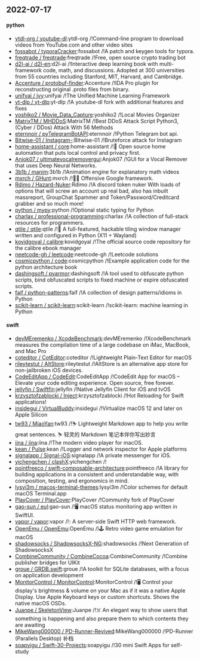 ## 2022-07-17

#### python
* [ytdl-org / youtube-dl](https://github.com/ytdl-org/youtube-dl):ytdl-org /!Command-line program to download videos from YouTube.com and other video sites
* [fossabot / typoraCracker](https://github.com/fossabot/typoraCracker):fossabot /!A patch and keygen tools for typora.
* [freqtrade / freqtrade](https://github.com/freqtrade/freqtrade):freqtrade /!Free, open source crypto trading bot
* [d2l-ai / d2l-en](https://github.com/d2l-ai/d2l-en):d2l-ai /!Interactive deep learning book with multi-framework code, math, and discussions. Adopted at 300 universities from 55 countries including Stanford, MIT, Harvard, and Cambridge.
* [Accenture / protobuf-finder](https://github.com/Accenture/protobuf-finder):Accenture /!IDA Pro plugin for reconstructing original .proto files from binary.
* [unifyai / ivy](https://github.com/unifyai/ivy):unifyai /!The Unified Machine Learning Framework
* [yt-dlp / yt-dlp](https://github.com/yt-dlp/yt-dlp):yt-dlp /!A youtube-dl fork with additional features and fixes
* [yoshiko2 / Movie_Data_Capture](https://github.com/yoshiko2/Movie_Data_Capture):yoshiko2 /!Local Movies Organizer
* [MatrixTM / MHDDoS](https://github.com/MatrixTM/MHDDoS):MatrixTM /!Best DDoS Attack Script Python3, (Cyber / DDos) Attack With 56 Methods
* [eternnoir / pyTelegramBotAPI](https://github.com/eternnoir/pyTelegramBotAPI):eternnoir /!Python Telegram bot api.
* [Bitwise-01 / Instagram-](https://github.com/Bitwise-01/Instagram-):Bitwise-01 /!Bruteforce attack for Instagram
* [home-assistant / core](https://github.com/home-assistant/core):home-assistant /!🏡
Open source home automation that puts local control and privacy first.
* [Anjok07 / ultimatevocalremovergui](https://github.com/Anjok07/ultimatevocalremovergui):Anjok07 /!GUI for a Vocal Remover that uses Deep Neural Networks.
* [3b1b / manim](https://github.com/3b1b/manim):3b1b /!Animation engine for explanatory math videos
* [mxrch / GHunt](https://github.com/mxrch/GHunt):mxrch /!🕵️‍♂️
Offensive Google framework.
* [Rdimo / Hazard-Nuker](https://github.com/Rdimo/Hazard-Nuker):Rdimo /!A discord token nuker With loads of options that will screw an account up real bad, also has inbuilt massreport, GroupChat Spammer and Token/Password/Creditcard grabber and so much more!
* [python / mypy](https://github.com/python/mypy):python /!Optional static typing for Python
* [charlax / professional-programming](https://github.com/charlax/professional-programming):charlax /!A collection of full-stack resources for programmers.
* [qtile / qtile](https://github.com/qtile/qtile):qtile /!🍪
A full-featured, hackable tiling window manager written and configured in Python (X11 + Wayland)
* [kovidgoyal / calibre](https://github.com/kovidgoyal/calibre):kovidgoyal /!The official source code repository for the calibre ebook manager
* [neetcode-gh / leetcode](https://github.com/neetcode-gh/leetcode):neetcode-gh /!Leetcode solutions
* [cosmicpython / code](https://github.com/cosmicpython/code):cosmicpython /!Example application code for the python architecture book
* [dashingsoft / pyarmor](https://github.com/dashingsoft/pyarmor):dashingsoft /!A tool used to obfuscate python scripts, bind obfuscated scripts to fixed machine or expire obfuscated scripts.
* [faif / python-patterns](https://github.com/faif/python-patterns):faif /!A collection of design patterns/idioms in Python
* [scikit-learn / scikit-learn](https://github.com/scikit-learn/scikit-learn):scikit-learn /!scikit-learn: machine learning in Python

#### swift
* [devMEremenko / XcodeBenchmark](https://github.com/devMEremenko/XcodeBenchmark):devMEremenko /!XcodeBenchmark measures the compilation time of a large codebase on iMac, MacBook, and Mac Pro
* [coteditor / CotEditor](https://github.com/coteditor/CotEditor):coteditor /!Lightweight Plain-Text Editor for macOS
* [rileytestut / AltStore](https://github.com/rileytestut/AltStore):rileytestut /!AltStore is an alternative app store for non-jailbroken iOS devices.
* [CodeEditApp / CodeEdit](https://github.com/CodeEditApp/CodeEdit):CodeEditApp /!CodeEdit App for macOS – Elevate your code editing experience. Open source, free forever.
* [jellyfin / Swiftfin](https://github.com/jellyfin/Swiftfin):jellyfin /!Native Jellyfin Client for iOS and tvOS
* [krzysztofzablocki / Inject](https://github.com/krzysztofzablocki/Inject):krzysztofzablocki /!Hot Reloading for Swift applications!
* [insidegui / VirtualBuddy](https://github.com/insidegui/VirtualBuddy):insidegui /!Virtualize macOS 12 and later on Apple Silicon
* [tw93 / MiaoYan](https://github.com/tw93/MiaoYan):tw93 /!⛷
Lightweight Markdown app to help you write great sentences.
⛷
轻灵的 Markdown 笔记本伴你写出妙言
* [iina / iina](https://github.com/iina/iina):iina /!The modern video player for macOS.
* [kean / Pulse](https://github.com/kean/Pulse):kean /!Logger and network inspector for Apple platforms
* [signalapp / Signal-iOS](https://github.com/signalapp/Signal-iOS):signalapp /!A private messenger for iOS.
* [yichengchen / clashX](https://github.com/yichengchen/clashX):yichengchen /!
* [pointfreeco / swift-composable-architecture](https://github.com/pointfreeco/swift-composable-architecture):pointfreeco /!A library for building applications in a consistent and understandable way, with composition, testing, and ergonomics in mind.
* [lysyi3m / macos-terminal-themes](https://github.com/lysyi3m/macos-terminal-themes):lysyi3m /!Color schemes for default macOS Terminal.app
* [PlayCover / PlayCover](https://github.com/PlayCover/PlayCover):PlayCover /!Community fork of PlayCover
* [gao-sun / eul](https://github.com/gao-sun/eul):gao-sun /!🖥️
macOS status monitoring app written in SwiftUI.
* [vapor / vapor](https://github.com/vapor/vapor):vapor /!💧
A server-side Swift HTTP web framework.
* [OpenEmu / OpenEmu](https://github.com/OpenEmu/OpenEmu):OpenEmu /!🕹
Retro video game emulation for macOS
* [shadowsocks / ShadowsocksX-NG](https://github.com/shadowsocks/ShadowsocksX-NG):shadowsocks /!Next Generation of ShadowsocksX
* [CombineCommunity / CombineCocoa](https://github.com/CombineCommunity/CombineCocoa):CombineCommunity /!Combine publisher bridges for UIKit
* [groue / GRDB.swift](https://github.com/groue/GRDB.swift):groue /!A toolkit for SQLite databases, with a focus on application development
* [MonitorControl / MonitorControl](https://github.com/MonitorControl/MonitorControl):MonitorControl /!🖥
Control your display's brightness & volume on your Mac as if it was a native Apple Display. Use Apple Keyboard keys or custom shortcuts. Shows the native macOS OSDs.
* [Juanpe / SkeletonView](https://github.com/Juanpe/SkeletonView):Juanpe /!☠️
An elegant way to show users that something is happening and also prepare them to which contents they are awaiting
* [MikeWang000000 / PD-Runner-Revived](https://github.com/MikeWang000000/PD-Runner-Revived):MikeWang000000 /!PD-Runner (Parallels Desktop) 补档
* [soapyigu / Swift-30-Projects](https://github.com/soapyigu/Swift-30-Projects):soapyigu /!30 mini Swift Apps for self-study
